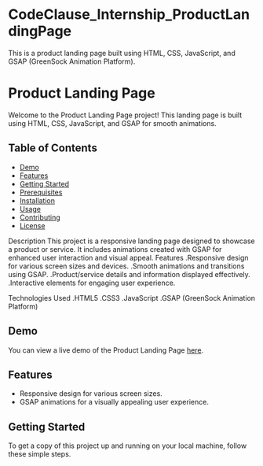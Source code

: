 # CodeClause_Internship_ProductLandingPage
This is a product landing page built using HTML, CSS, JavaScript, and GSAP (GreenSock Animation Platform).
# Product Landing Page

Welcome to the Product Landing Page project! This landing page is built using HTML, CSS, JavaScript, and GSAP for smooth animations.

## Table of Contents
- [Demo](#demo)
- [Features](#features)
- [Getting Started](#getting-started)
- [Prerequisites](#prerequisites)
- [Installation](#installation)
- [Usage](#usage)
- [Contributing](#contributing)
- [License](#license)

Description
This project is a responsive landing page designed to showcase a product or service. It includes animations created with GSAP for enhanced user interaction and visual appeal.
Features
.Responsive design for various screen sizes and devices.
.Smooth animations and transitions using GSAP.
.Product/service details and information displayed effectively.
.Interactive elements for engaging user experience.

Technologies Used
.HTML5
.CSS3
.JavaScript
.GSAP (GreenSock Animation Platform)
## Demo
You can view a live demo of the Product Landing Page [here](#http://127.0.0.1:5500/index.html).

## Features
- Responsive design for various screen sizes.
- GSAP animations for a visually appealing user experience.
  

## Getting Started
To get a copy of this project up and running on your local machine, follow these simple steps.



